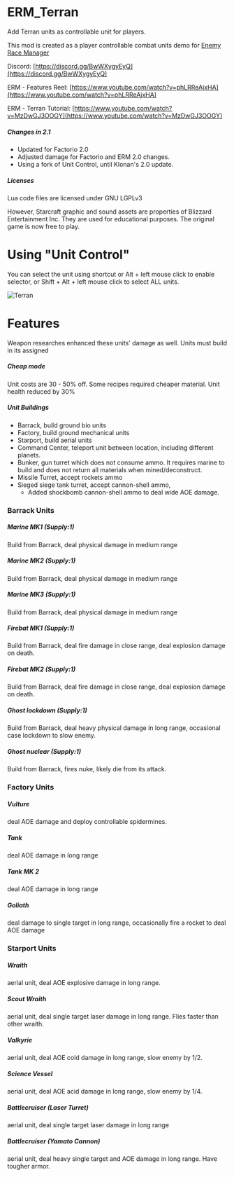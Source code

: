 # ERM_Terran
Add Terran units as controllable unit for players.

This mod is created as a player controllable combat units demo for  [Enemy Race Manager](https://mods.factorio.com/mod/enemyracemanager)

Discord:  [https://discord.gg/BwWXygyEyQ](https://discord.gg/BwWXygyEyQ)

ERM - Features Reel: [https://www.youtube.com/watch?v=phLRReAjxHA](https://www.youtube.com/watch?v=phLRReAjxHA)

ERM - Terran Tutorial: [https://www.youtube.com/watch?v=MzDwGJ3OOGY](https://www.youtube.com/watch?v=MzDwGJ3OOGY)

##### Changes in 2.1
- Updated for Factorio 2.0
- Adjusted damage for Factorio and ERM 2.0 changes.
- Using a fork of Unit Control, until Klonan's 2.0 update.

##### Licenses
Lua code files are licensed under GNU LGPLv3

However, Starcraft graphic and sound assets are properties of Blizzard Entertainment Inc.  They are used for educational purposes. The original game is now free to play.

# Using "Unit Control"
You can select the unit using shortcut or Alt + left mouse click to enable selector, or Shift + Alt + left mouse click to select ALL units.

![Terran](https://assets-mod.factorio.com/assets/adae686b9e65618b953a830e0ff9ad5d08180c41.png "Terran")


# Features
Weapon researches enhanced these units' damage as well.  Units must build in its assigned


##### Cheap mode
Unit costs are 30 - 50% off. Some recipes required cheaper material. Unit health reduced by 30%


##### Unit Buildings
- Barrack, build ground bio units
- Factory, build ground mechanical units
- Starport, build aerial units
- Command Center, teleport unit between location, including different planets.
- Bunker, gun turret which does not consume ammo.  It requires marine to build and does not return all materials when mined/deconstruct.
- Missile Turret, accept rockets ammo
- Sieged siege tank turret, accept cannon-shell ammo,
  - Added shockbomb cannon-shell ammo to deal wide AOE damage.


### Barrack Units


##### Marine MK1 (Supply:1)
Build from Barrack, deal physical damage in medium range

##### Marine MK2 (Supply:1)
Build from Barrack, deal physical damage in medium range

##### Marine MK3 (Supply:1)
Build from Barrack, deal physical damage in medium range

##### Firebat MK1 (Supply:1)
Build from Barrack, deal fire damage in close range, deal explosion damage on death.

##### Firebat MK2 (Supply:1)
Build from Barrack, deal fire damage in close range, deal explosion damage on death.

##### Ghost lockdown (Supply:1)
Build from Barrack, deal heavy physical damage in long range, occasional case lockdown to slow enemy.

##### Ghost nuclear (Supply:1)
Build from Barrack, fires nuke, likely die from its attack. 


### Factory Units


##### Vulture
deal AOE damage and deploy controllable spidermines.

##### Tank
deal AOE damage in long range

##### Tank MK 2
deal AOE damage in long range

##### Goliath
deal damage to single target in long range, occasionally fire a rocket to deal AOE damage


### Starport Units


##### Wraith
aerial unit, deal AOE explosive damage in long range.

##### Scout Wraith
aerial unit, deal single target laser damage in long range. Flies faster than other wraith.

##### Valkyrie
aerial unit, deal AOE cold damage in long range, slow enemy by 1/2.

##### Science Vessel
aerial unit, deal AOE acid damage in long range, slow enemy by 1/4.

##### Battlecruiser (Laser Turret)
aerial unit, deal single target laser damage in long range

##### Battlecruiser (Yamato Cannon)
aerial unit, deal heavy single target and AOE damage in long range. Have tougher armor.